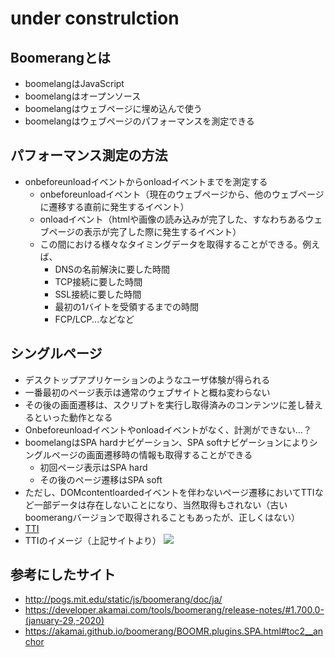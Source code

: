 # under construlction

## Boomerangとは
- boomelangはJavaScript
- boomelangはオープンソース
- boomelangはウェブページに埋め込んで使う
- boomelangはウェブページのパフォーマンスを測定できる

## パフォーマンス測定の方法
- onbeforeunloadイベントからonloadイベントまでを測定する
  - onbeforeunloadイベント（現在のウェブページから、他のウェブページに遷移する直前に発生するイベント）
  - onloadイベント（htmlや画像の読み込みが完了した、すなわちあるウェブページの表示が完了した際に発生するイベント）
  - この間における様々なタイミングデータを取得することができる。例えば、
    - DNSの名前解決に要した時間
    - TCP接続に要した時間
    - SSL接続に要した時間
    - 最初の1バイトを受領するまでの時間
    - FCP/LCP...などなど
  
## シングルページ
- デスクトップアプリケーションのようなユーザ体験が得られる
- 一番最初のページ表示は通常のウェブサイトと概ね変わらない
- その後の画面遷移は、スクリプトを実行し取得済みのコンテンツに差し替えるといった動作となる
- Onbeforeunloadイベントやonloadイベントがなく、計測ができない...？
- boomelangはSPA hardナビゲーション、SPA softナビゲーションによりシングルページの画面遷移時の情報も取得することができる
  - 初回ページ表示はSPA hard
  - その後のページ遷移はSPA soft
- ただし、DOMcontentloardedイベントを伴わないページ遷移においてTTIなど一部データは存在しないことになり、当然取得もされない（古いboomerangバージョンで取得されることもあったが、正しくはない）
- [TTI](https://github.com/WICG/time-to-interactive/blob/master/README.md)
- TTIのイメージ（上記サイトより）
![](/2021-04-13-21-55-31.png)

## 参考にしたサイト
- http://pogs.mit.edu/static/js/boomerang/doc/ja/
- https://developer.akamai.com/tools/boomerang/release-notes/#1.700.0-(january-29,-2020)
- https://akamai.github.io/boomerang/BOOMR.plugins.SPA.html#toc2__anchor
